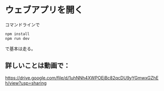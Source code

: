 # ウェブアプリを開く

コマンドラインで

```bash
npm install
npm run dev
```

で基本は走る。

## 詳しいことは動画で：

https://drive.google.com/file/d/1uhNNh4XWPOEjBc82qcDU9yYGmwxGZhEh/view?usp=sharing
